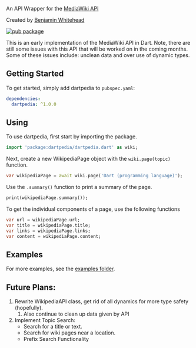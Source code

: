 An API Wrapper for the [MediaWiki API](https://www.mediawiki.org/wiki/API:Main_page)

Created by [Benjamin Whitehead](https://www.linkedin.com/in/benjamin-whitehead-100)

[![pub package](https://img.shields.io/pub/v/dartpedia.svg)](https://pub.dartlang.org/packages/dartpedia)

This is an early implementation of the MediaWiki API in Dart. Note, there are still some issues with this API that will be worked on in the coming months. Some of these issues include: unclean data and over use of dynamic types.

## Getting Started
To get started, simply add dartpedia to  `pubspec.yaml`:
```yaml
dependencies:
  dartpedia: ^1.0.0
``` 

## Using
To use dartpedia, first start by importing the package.
```dart
import 'package:dartpedia/dartpedia.dart' as wiki;
```
Next, create a new WikipediaPage object with the `wiki.page(topic)` function.
```dart
var wikipediaPage = await wiki.page('Dart (programming language)');
```
Use the `.summary()` function to print a summary of the page.
```dart
print(wikipediaPage.summary());
```
To get the individual components of a page, use the following functions
```dart
var url = wikipediaPage.url;
var title = wikipediaPage.title;
var links = wikipediaPage.links;
var content = wikipediaPage.content;
```

## Examples
For more examples, see the [examples folder](https://github.com/bmwhitehead2000/dartpedia/tree/master/examples).

## Future Plans:
1. Rewrite WikipediaAPI class, get rid of all dynamics for more type safety (hopefully).
    1. Also continue to clean up data given by API 
2. Implement Topic Search:
    * Search for a title or text.
    * Search for wiki pages near a location.
    * Prefix Search Functionality

